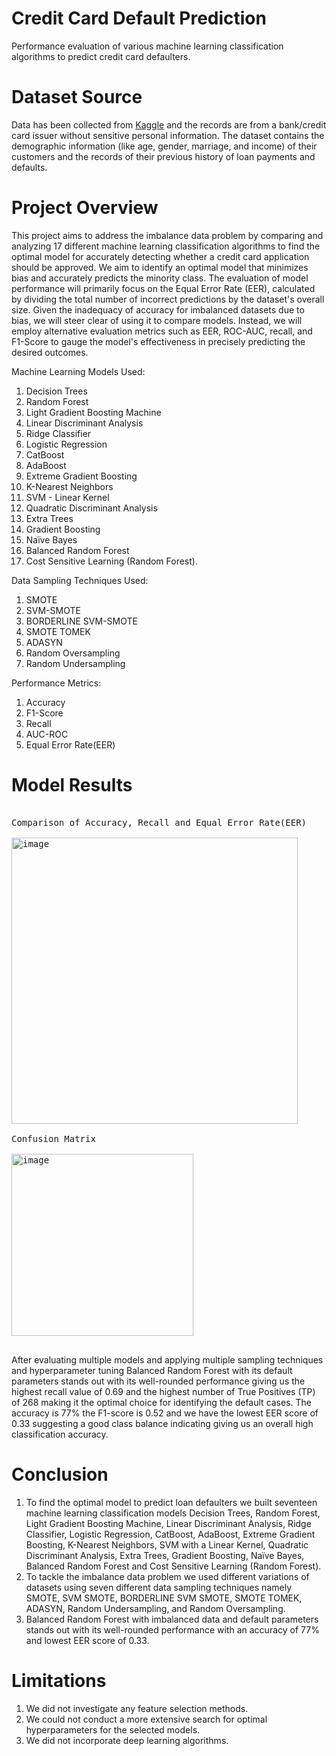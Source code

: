 # Credit Card Default Prediction
Performance evaluation of various machine learning classification algorithms to predict credit card defaulters.


#  Dataset Source
Data has been collected from [Kaggle](https://www.kaggle.com/datasets/rikdifos/credit-card-approval-prediction?select=application_record.csv) and the records are from a bank/credit card issuer without sensitive personal information. The dataset contains the demographic information (like age, gender, marriage, and income) of their customers and the records of their previous history of loan payments and defaults.


#  Project Overview
This project aims to address the imbalance data problem by comparing and analyzing 17 different machine learning classification algorithms to find the optimal model for accurately detecting whether a credit card application should be approved.
We aim to identify an optimal model that minimizes bias and accurately predicts the minority class. The evaluation of model performance will primarily focus on the Equal Error Rate (EER), calculated by dividing the total number of incorrect predictions by the dataset's overall size. Given the inadequacy of accuracy for imbalanced datasets due to bias, we will steer clear of using it to compare models. Instead, we will employ alternative evaluation metrics such as EER, ROC-AUC, recall, and F1-Score to gauge the model's effectiveness in precisely predicting the desired outcomes.

Machine Learning Models Used:
1.  Decision Trees
2.  Random Forest
3.  Light Gradient Boosting Machine
5.  Linear Discriminant Analysis
6.  Ridge Classifier
7.  Logistic Regression
8.  CatBoost
9.  AdaBoost
10. Extreme Gradient Boosting
11. K-Nearest Neighbors
12. SVM - Linear Kernel
13. Quadratic Discriminant Analysis
14. Extra Trees
15. Gradient Boosting
16. Naïve Bayes
17. Balanced Random Forest
18. Cost Sensitive Learning (Random Forest).

Data Sampling Techniques Used:
1. SMOTE
2. SVM-SMOTE
3. BORDERLINE SVM-SMOTE
4. SMOTE TOMEK
5. ADASYN
6. Random Oversampling
7. Random Undersampling

Performance Metrics:
1. Accuracy
2. F1-Score
3. Recall
4. AUC-ROC
5. Equal Error Rate(EER)

#  Model Results

<pre>

Comparison of Accuracy, Recall and Equal Error Rate(EER)
  
<img width="458" alt="image" src="https://github.com/alishba0133/Creditcarddefaultprediction/assets/40602824/72ff2efd-d3c7-4b0a-bec1-e2f4f13c68ed">

Confusion Matrix
  
<img width="291" alt="image" src="https://github.com/alishba0133/Creditcarddefaultprediction/assets/40602824/ff01f89d-f14f-49d7-987e-fcaadfe47c39">

</pre>

After evaluating multiple models and applying multiple sampling techniques and hyperparameter tuning Balanced Random Forest with its default parameters stands out with its well-rounded performance giving us the highest recall value of 0.69 and the highest number of True Positives (TP) of 268 making it the optimal choice for identifying the default cases. The accuracy is 77% the F1-score is 0.52 and we have the lowest EER score of 0.33 suggesting a good class balance indicating giving us an overall high classification accuracy.

#  Conclusion

1. To find the optimal model to predict loan defaulters we built seventeen machine learning classification models Decision Trees, Random Forest, Light Gradient Boosting Machine, Linear Discriminant Analysis, Ridge Classifier, Logistic Regression, CatBoost, AdaBoost, Extreme Gradient Boosting, K-Nearest Neighbors, SVM with a Linear Kernel, Quadratic Discriminant Analysis, Extra Trees, Gradient Boosting, Naïve Bayes, Balanced Random Forest and Cost Sensitive Learning (Random Forest).
2. To tackle the imbalance data problem we used different variations of datasets using seven different data sampling techniques namely SMOTE, SVM SMOTE, BORDERLINE SVM SMOTE, SMOTE TOMEK, ADASYN, Random Undersampling, and Random Oversampling.
3. Balanced Random Forest with imbalanced data and default parameters stands out with its well-rounded performance with an accuracy of 77% and lowest EER score of 0.33.


#  Limitations

1. We did not investigate any feature selection methods.
2. We could not conduct a more extensive search for optimal hyperparameters for the selected models.
3. We did not incorporate deep learning algorithms.



